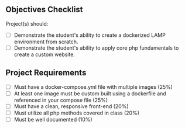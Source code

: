 ## Objectives Checklist
Project(s) should:
- [ ] Demonstrate the student's ability to create a dockerized LAMP environment from scratch.
- [ ] Demonstrate the student's ability to apply core php fundamentals to create a custom website.

## Project Requirements
- [ ] Must have a docker-compose.yml file with multiple images (25%)
- [ ] At least one image must be custom built using a dockerfile and referenced in your compose file (25%)
- [ ] Must have a clean, responsive front-end (20%)
- [ ] Must utilize all php methods covered in class (20%)
- [ ] Must be well documented (10%)